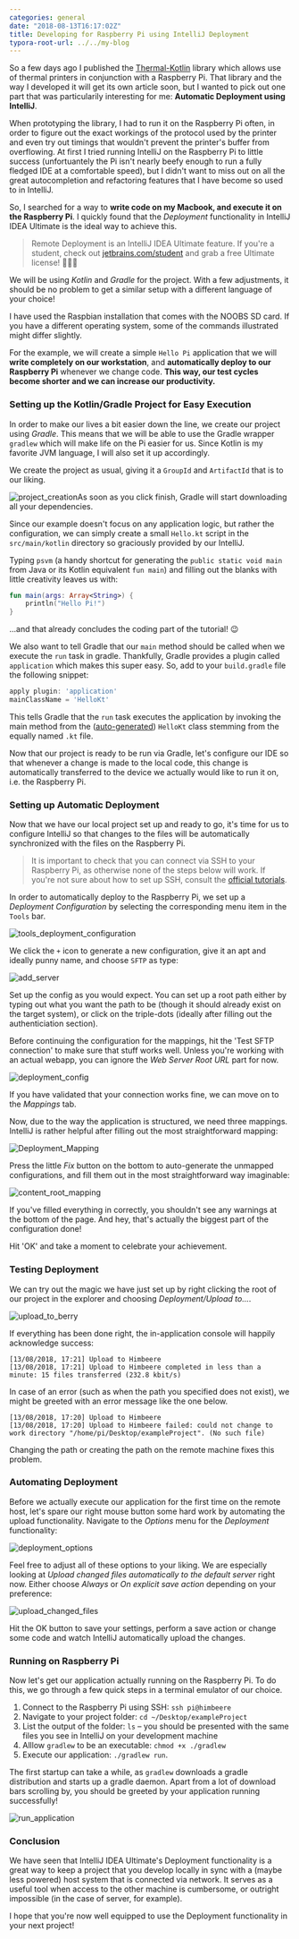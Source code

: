 ```yaml
---
categories: general
date: "2018-08-13T16:17:02Z"
title: Developing for Raspberry Pi using IntelliJ Deployment
typora-root-url: ../../my-blog
---
```


So a few days ago I published the [Thermal-Kotlin](https://github.com/SebastianAigner/Thermal-Kotlin) library which allows use of thermal printers in conjunction with a Raspberry Pi. That library and the way I developed it will get its own article soon, but I wanted to pick out one part that was particularily interesting for me: **Automatic Deployment using IntelliJ**.

When prototyping the library, I had to run it on the Raspberry Pi often, in order to figure out the exact workings of the protocol used by the printer and even try out timings that wouldn't prevent the printer's buffer from overflowing. At first I tried running IntelliJ on the Raspberry Pi to little success (unfortuantely the Pi isn't nearly beefy enough to run a fully fledged IDE at a comfortable speed), but I didn't want to miss out on all the great autocompletion and refactoring features that I have become so used to in IntelliJ.

So, I searched for a way to **write code on my Macbook, and execute it on the Raspberry Pi**. I quickly found that the _Deployment_ functionality in IntelliJ IDEA Ultimate is the ideal way to achieve this.

> Remote Deployment is an IntelliJ IDEA Ultimate feature. If you're a student, check out [jetbrains.com/student](https://www.jetbrains.com/student/) and grab a free Ultimate license! 👨🏻‍🎓

We will be using _Kotlin_ and _Gradle_ for the project. With a few adjustments, it should be no problem to get a similar setup with a different language of your choice!

I have used the Raspbian installation that comes with the NOOBS SD card. If you have a different operating system, some of the commands illustrated might differ slightly.

For the example, we will create a simple `Hello Pi` application that we will **write completely on our workstation**, and **automatically deploy to our Raspberry Pi** whenever we change code. **This way, our test cycles become shorter and we can increase our productivity.**

### Setting up the Kotlin/Gradle Project for Easy Execution

In order to make our lives a bit easier down the line, we create our project using _Gradle_. This means that we will be able to use the Gradle wrapper `gradlew` which will make life on the Pi easier for us. Since Kotlin is my favorite JVM language, I will also set it up accordingly.

We create the project as usual, giving it a `GroupId` and `ArtifactId` that is to our liking.

![project_creation](/assets/remote_dev/project_creation.png)As soon as you click finish, Gradle will start downloading all your dependencies.

Since our example doesn't focus on any application logic, but rather the configuration, we can simply create a small `Hello.kt` script in the `src/main/kotlin` directory so graciously provided by our IntelliJ.

Typing `psvm` (a handy shortcut for generating the `public static void main` from Java or its Kotlin equivalent `fun main`) and filling out the blanks with little creativity leaves us with:

```kotlin
fun main(args: Array<String>) {
    println("Hello Pi!")
}
```

...and that already concludes the coding part of the tutorial! 😉

We also want to tell Gradle that our `main` method should be called when we execute the `run` task in gradle. Thankfully, Gradle provides a plugin called `application` which makes this super easy. So, add to your `build.gradle` file the following snippet:

```groovy
apply plugin: 'application'
mainClassName = 'HelloKt'
```

This tells Gradle that the `run` task executes the application by invoking the main method from the ([auto-generated](https://kotlinlang.org/docs/reference/java-to-kotlin-interop.html#package-level-functions)) `HelloKt` class stemming from the equally named `.kt` file.

Now that our project is ready to be run via Gradle, let's configure our IDE so that whenever a change is made to the local code, this change is automatically transferred to the device we actually would like to run it on, i.e. the Raspberry Pi.

### Setting up Automatic Deployment

Now that we have our local project set up and ready to go, it's time for us to configure IntelliJ so that changes to the files will be automatically synchronized with the files on the Raspberry Pi.

> It is important to check that you can connect via SSH to your Raspberry Pi, as otherwise none of the steps below will work. If you're not sure about how to set up SSH, consult the [official tutorials](https://www.raspberrypi.org/documentation/remote-access/ssh/).

In order to automatically deploy to the Raspberry Pi, we set up a _Deployment Configuration_ by selecting the corresponding menu item in the `Tools` bar. 

![tools_deployment_configuration](/assets/remote_dev/tools_deployment_configuration.png)

We click the `+` icon to generate a new configuration, give it an apt and ideally punny name, and choose `SFTP` as type:

![add_server](/assets/remote_dev/add_server.png)

Set up the config as you would expect. You can set up a root path either by typing out what you want the path to be (though it should already exist on the target system), or click on the triple-dots (ideally after filling out the authenticiation section). 

Before continuing the configuration for the mappings, hit the 'Test SFTP connection' to make sure that stuff works well. Unless you're working with an actual webapp, you can ignore the _Web Server Root URL_ part for now.

![deployment_config](/assets/remote_dev/deployment_config.png)

If you have validated that your connection works fine, we can move on to the _Mappings_ tab.

Now, due to the way the application is structured, we need three mappings. IntelliJ is rather helpful after filling out the most straightforward mapping:

![Deployment_Mapping](/assets/remote_dev/Deployment_Mapping.png)

Press the little _Fix_ button on the bottom to auto-generate the unmapped configurations, and fill them out in the most straightforward way imaginable:

![content_root_mapping](/assets/remote_dev/content_root_mapping.png)

If you've filled everything in correctly, you shouldn't see any warnings at the bottom of the page. And hey, that's actually the biggest part of the configuration done!

Hit 'OK' and take a moment to celebrate your achievement.

### Testing Deployment

We can try out the magic we have just set up by right clicking the root of our project in the explorer and choosing _Deployment/Upload to..._.

![upload_to_berry](/assets/remote_dev/upload_to_berry.png)

If everything has been done right, the in-application console will happily acknowledge success:

```
[13/08/2018, 17:21] Upload to Himbeere
[13/08/2018, 17:21] Upload to Himbeere completed in less than a minute: 15 files transferred (232.8 kbit/s)
```

In case of an error (such as when the path you specified does not exist), we might be greeted with an error message like the one below.

```
[13/08/2018, 17:20] Upload to Himbeere
[13/08/2018, 17:20] Upload to Himbeere failed: could not change to work directory "/home/pi/Desktop/exampleProject". (No such file)
```

Changing the path or creating the path on the remote machine fixes this problem.

### Automating Deployment

Before we actually execute our application for the first time on the remote host, let's spare our right mouse button some hard work by automating the upload functionality. Navigate to the _Options_ menu for the _Deployment_ functionality:

![deployment_options](/assets/remote_dev/deployment_options.png)

Feel free to adjust all of these options to your liking. We are especially looking at _Upload changed files automatically to the default server_ right now. Either choose _Always_ or _On explicit save action_ depending on your preference:

![upload_changed_files](/assets/remote_dev/upload_changed_files.png)

Hit the OK button to save your settings, perform a save action or change some code and watch IntelliJ automatically upload the changes.

### Running on Raspberry Pi

Now let's get our application actually running on the Raspberry Pi. To do this, we go through a few quick steps in a terminal emulator of our choice.

1. Connect to the Raspberry Pi using SSH: `ssh pi@himbeere`
2. Navigate to your project folder: `cd ~/Desktop/exampleProject`
3. List the output of the folder: `ls` – you should be presented with the same files you see in IntelliJ on your development machine
4. Alllow `gradlew` to be an executable: `chmod +x ./gradlew`
5. Execute our application: `./gradlew run`.

The first startup can take a while, as `gradlew` downloads a gradle distribution and starts up a gradle daemon. Apart from a lot of download bars scrolling by, you should be greeted by your application running successfully!

![run_application](/assets/remote_dev/run_application.png)

### Conclusion

We have seen that IntelliJ IDEA Ultimate's Deployment functionality is a great way to keep a project that you develop locally in sync with a (maybe less powered) host system that is connected via network. It serves as a useful tool when access to the other machine is cumbersome, or outright impossible (in the case of server, for example).

I hope that you're now well equipped to use the Deployment functionality in your next project!